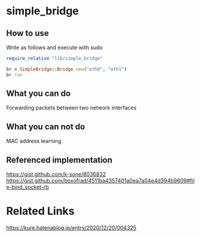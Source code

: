 # simple_bridge

## How to use
Write as follows and execute with sudo

```ruby
require_relative "lib/simple_bridge"

br = SimpleBridge::Bridge.new("eth0", "eth1")
br.run
```

## What you can do
Forwarding packets between two network interfaces

## What you can not do
MAC address learning


## Referenced implementation

https://gist.github.com/k-sone/8036832    
https://gist.github.com/boxofrad/4511ba4357401a0ea7a04e4d394b9609#file-bind_socket-rb

# Related Links
https://kure.hatenablog.jp/entry/2020/12/20/004325
